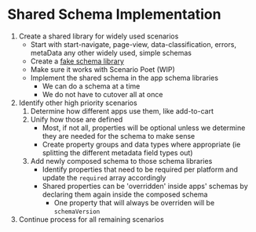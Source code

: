# Shared Schema Implementation

1. Create a shared library for widely used scenarios
	- Start with start-navigate, page-view, data-classification, errors, metaData any other widely used, simple schemas
	- Create a [fake schema library](https://github.com/krogertechnology/schema-registry/pull/1809)
	- Make sure it works with Scenario Poet (WIP)
	- Implement the shared schema in the app schema libraries
		- We can do a schema at a time
		- We do not have to cutover all at once
1. Identify other high priority scenarios
	1. Determine how different apps use them, like add-to-cart
	1. Unify how those are defined
		- Most, if not all, properties will be optional unless we determine they are needed for the schema to make sense
		- Create property groups and data types where appropriate (ie splitting the different metadata field types out)
	1. Add newly composed schema to those schema libraries
		- Identify properties that need to be required per platform and update the `required` array accordingly
		- Shared properties can be 'overridden' inside apps' schemas by declaring them again inside the composed schema
			- One property that will always be overriden will be `schemaVersion`
1. Continue process for all remaining scenarios
